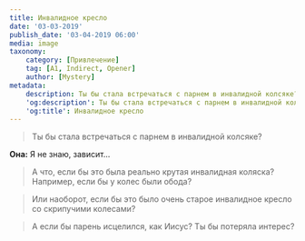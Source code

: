 ```yaml
---
title: Инвалидное кресло
date: '03-03-2019'
publish_date: '03-04-2019 06:00'
media: image
taxonomy:
    category: [Привлечение]
    tag: [A1, Indirect, Opener]
    author: [Mystery]
metadata:
    description: Ты бы стала встречаться с парнем в инвалидной колсяке?
    'og:description': Ты бы стала встречаться с парнем в инвалидной колсяке?
    'og:title': Инвалидное кресло
---
```


> Ты бы стала встречаться с парнем в инвалидной колсяке?

**Она:** Я не знаю, зависит...

> А что, если бы это была реально крутая инвалидная коляска? Например, если бы у колес были обода? 

> Или наоборот, если бы это было очень старое инвалидное кресло со скрипучими колесами?

> А если бы парень исцелился, как Иисус? Ты бы потеряла интерес?